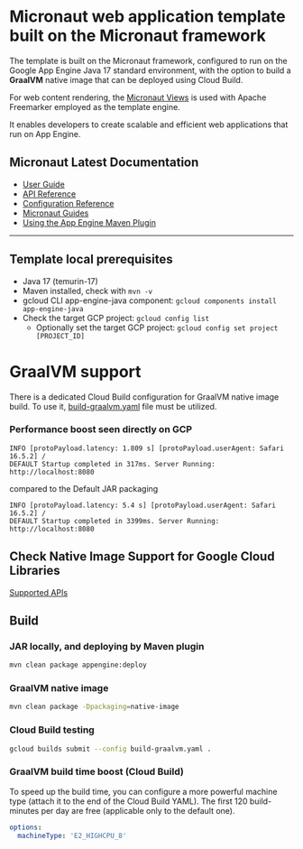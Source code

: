 # Micronaut web application template built on the Micronaut framework

The template is built on the Micronaut framework, configured to run on the Google App Engine Java 17 standard
environment, with the option to build a **GraalVM** native image that can be deployed using Cloud Build.

For web content rendering, the [Micronaut Views](https://micronaut-projects.github.io/micronaut-views/latest/guide/)
is used with Apache Freemarker employed as the template engine.

It enables developers to create scalable and efficient web applications that run on App Engine.

## Micronaut Latest Documentation

- [User Guide](https://docs.micronaut.io/latest/guide/index.html)
- [API Reference](https://docs.micronaut.io/latest/api/index.html)
- [Configuration Reference](https://docs.micronaut.io/latest/guide/configurationreference.html)
- [Micronaut Guides](https://guides.micronaut.io/latest/index.html)
- [Using the App Engine Maven Plugin](https://cloud.google.com/appengine/docs/standard/java-gen2/using-maven)

---

## Template local prerequisites

* Java 17 (temurin-17)
* Maven installed, check with `mvn -v`
* gcloud CLI app-engine-java component: `gcloud components install app-engine-java`
* Check the target GCP project: `gcloud config list`
    * Optionally set the target GCP project: `gcloud config set project [PROJECT_ID]`

# GraalVM support

There is a dedicated Cloud Build configuration for GraalVM native image build. To use
it, [build-graalvm.yaml](build-graalvm.yaml)
file must be utilized.

### Performance boost seen directly on GCP

```stacktrace
INFO [protoPayload.latency: 1.809 s] [protoPayload.userAgent: Safari 16.5.2] /
DEFAULT Startup completed in 317ms. Server Running: http://localhost:8080
```

compared to the Default JAR packaging

```stacktrace
INFO [protoPayload.latency: 5.4 s] [protoPayload.userAgent: Safari 16.5.2] /
DEFAULT Startup completed in 3399ms. Server Running: http://localhost:8080
```

## Check Native Image Support for Google Cloud Libraries

[Supported APIs](https://github.com/googleapis/google-cloud-java#supported-apis)

## Build

### JAR locally, and deploying by Maven plugin

```bash
mvn clean package appengine:deploy
```

### GraalVM native image

```bash
mvn clean package -Dpackaging=native-image
```

### Cloud Build testing

```bash
gcloud builds submit --config build-graalvm.yaml .
```

### GraalVM build time boost (Cloud Build)

To speed up the build time, you can configure a more powerful machine type (attach it to the end of the Cloud Build
YAML).
The first 120 build-minutes per day are free (applicable only to the default one).

```yaml
options:
  machineType: 'E2_HIGHCPU_8'
```
